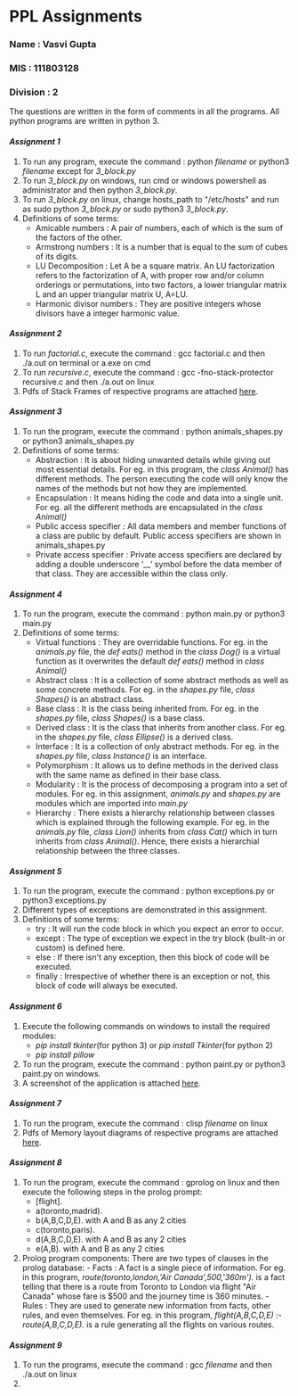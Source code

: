 # PPL Assignments
### Name : Vasvi Gupta
### MIS : 111803128
### Division : 2

The questions are written in the form of comments in all the programs. All python programs are written in python 3.
#### ***Assignment 1***
1. To run any program, execute the command : python _filename_ or python3 _filename_ except for _3_block.py_
2. To run _3_block.py_ on windows, run cmd or windows powershell as administrator and then python _3_block.py_.
3. To run _3_block.py_ on linux, change hosts_path to "/etc/hosts" and run as sudo python _3_block.py_ or sudo python3 _3_block.py_.
2. Definitions of some terms:
   - Amicable numbers : A pair of numbers, each of which is the sum of the factors of the other.
   - Armstrong numbers : It is a number that is equal to the sum of cubes of its digits.
   - LU Decomposition : Let A be a square matrix. An LU factorization refers to the factorization of A, with proper row and/or column orderings or permutations, into two factors, a lower triangular matrix L and an upper triangular matrix U, A=LU.
   - Harmonic divisor numbers :  They are positive integers whose divisors have a integer harmonic value.
  
#### ***Assignment 2***
1. To run _factorial.c_, execute the command : gcc factorial.c and then ./a.out on terminal or a.exe on cmd
2. To run _recursive.c_, execute the command : gcc -fno-stack-protector recursive.c and then ./a.out on linux
2. Pdfs of Stack Frames of respective programs are attached [here](https://github.com/vasvi1203/PPL/tree/master/Assignment2).

#### ***Assignment 3***
1. To run the program, execute the command : python animals_shapes.py or python3 animals_shapes.py
2. Definitions of some terms:
   - Abstraction : It is about hiding unwanted details while giving out most essential details. For eg. in this program, the _class Animal()_ has different methods. The person executing the code will only know the names of the methods but not how they are implemented.
   - Encapsulation : It means hiding the code and data into a single unit. For eg. all the different methods are encapsulated in the _class Animal()_ 
   - Public access specifier : All data members and member functions of a class are public by default. Public access specifiers are shown in animals_shapes.py
   - Private access specifier : Private access specifiers are declared by adding a double underscore ‘__’ symbol before the data member of that class. They are accessible within the class only.
   
#### ***Assignment 4***
1. To run the program, execute the command : python main.py or python3 main.py
2. Definitions of some terms:
   - Virtual functions : They are overridable functions. For eg. in the _animals.py_ file, the _def eats()_ method in the _class Dog()_ is a virtual function as it overwrites the default _def eats()_ method in _class Animal()_
   - Abstract class : It is a collection of some abstract methods as well as some concrete methods. For eg. in the _shapes.py_ file, _class Shapes()_ is an abstract class.
   - Base class : It is the class being inherited from. For eg. in the _shapes.py_ file, _class Shapes()_ is a base class.
   - Derived class : It is the class that inherits from another class. For eg. in the _shapes.py_ file, _class Ellipse()_ is a derived class.
   - Interface : It is a collection of only abstract methods. For eg. in the _shapes.py_ file, _class Instance()_ is an interface.
   - Polymorphism : It allows us to define methods in the derived class with the same name as defined in their base class. 
   - Modularity : It is the process of decomposing a program into a set of modules. For eg. in this assignment, _animals.py_ and _shapes.py_ are modules which are imported into _main.py_
   - Hierarchy : There exists a hierarchy relationship between classes which is explained through the following example. For eg. in the _animals.py_ file, _class Lion()_ inherits from _class Cat()_ which in turn inherits from _class Animal()_. Hence, there exists a hierarchial relationship between the three classes.

#### ***Assignment 5***
1. To run the program, execute the command : python exceptions.py or python3 exceptions.py
2. Different types of exceptions are demonstrated in this assignment.
3. Definitions of some terms:
   - try : It will run the code block in which you expect an error to occur.
   - except : The type of exception we expect in the try block (built-in or custom) is defined here.
   - else :  If there isn't any exception, then this block of code will be executed.
   - finally : Irrespective of whether there is an exception or not, this block of code will always be executed.
   
#### ***Assignment 6***
1. Execute the following commands on windows to install the required modules:
   - _pip install tkinter_(for python 3) or _pip install Tkinter_(for python 2)
   - _pip install pillow_
2. To run the program, execute the command : python paint.py or python3 paint.py on windows.
3. A screenshot of the application is attached [here](https://github.com/vasvi1203/PPL/blob/master/Assignment6/Example.png).

#### ***Assignment 7***
1. To run the program, execute the command : clisp _filename_ on linux
2. Pdfs of Memory layout diagrams of respective programs are attached [here](https://github.com/vasvi1203/PPL/tree/master/Assignment7).

#### ***Assignment 8***
1. To run the program, execute the command : gprolog on linux and then execute the following steps in the prolog prompt:
   - [flight].
   - a(toronto,madrid).
   - b(A,B,C,D,E). with A and B as any 2 cities
   - c(toronto,paris).
   - d(A,B,C,D,E). with A and B as any 2 cities
   - e(A,B). with A and B as any 2 cities
2. Prolog program components:
      There are two types of clauses in the prolog database:
         - Facts : A fact is a single piece of information. For eg. in this program, _route(toronto,london,'Air Canada',500,'360m')._ is a fact telling that there is a route from Toronto to London via flight "Air Canada" whose fare is $500 and the journey time is 360 minutes.
         - Rules :  They are used to generate new information from facts, other rules, and even themselves. For eg. in this program, _flight(A,B,C,D,E) :- route(A,B,C,D,E)._ is a rule generating all the flights on various routes.
  
#### ***Assignment 9***
1. To run the programs, execute the command : gcc _filename_ and then ./a.out on linux
2. 
